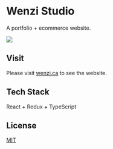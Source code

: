 # Wenzi Studio

A portfolio + ecommerce website.

![](https://www.wenzi.ca/assets/images/Hybrid-3-HD.jpg)

## Visit

Please visit [wenzi.ca](https://wenzi.ca) to see the website.

## Tech Stack

React + Redux + TypeScript

## License

[MIT](https://choosealicense.com/licenses/mit/)
